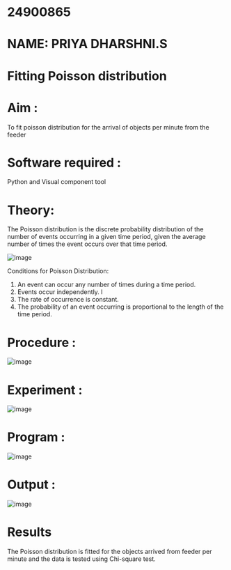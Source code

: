 # 24900865
# NAME: PRIYA DHARSHNI.S
# Fitting Poisson  distribution
# Aim : 

To fit poisson distribution for the arrival of objects per minute from the feeder

# Software required :  

Python and Visual component tool

# Theory:

The Poisson distribution is the discrete probability distribution of the number of events occurring in a given time period, given the average number of times the event occurs over that time period.

![image](https://user-images.githubusercontent.com/104613195/166248326-fd042076-8b0b-40c4-8b11-1d8e8fcb74db.png)

 Conditions for Poisson Distribution:

1. An event can occur any number of times during a time period.
2. Events occur independently. I
3. The rate of occurrence is constant.
4. The probability of an event occurring is proportional to the length of the time period. 
 
# Procedure :

![image](https://user-images.githubusercontent.com/104613195/166251988-d0c53205-6080-4f7b-ae4c-398178586637.png)

# Experiment :

![image](https://user-images.githubusercontent.com/103921593/230282876-f4a5afbf-cac1-4648-a1b0-c78840638a8e.png)

# Program :

 ![image](https://github.com/user-attachments/assets/e89a8553-f6cd-429f-accd-315fd3d3d470)


# Output : 

![image](https://github.com/user-attachments/assets/d2ba1f18-94ed-41ea-964f-76a1b75f212d)


# Results

The Poisson distribution is fitted for the objects arrived from feeder per minute and the data is tested using Chi-square test. 
 
